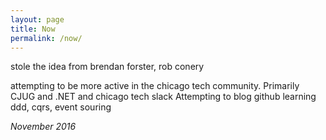 ```yaml
---
layout: page
title: Now
permalink: /now/
---
```


stole the idea from brendan forster, rob conery

attempting to be more active in the chicago tech community. Primarily CJUG and .NET and chicago tech slack
Attempting to blog 
github
learning ddd, cqrs, event souring

*November 2016*
